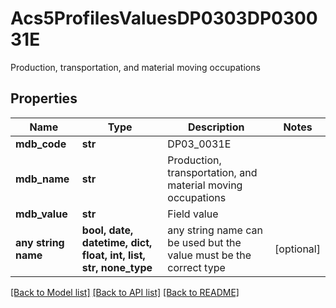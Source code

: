 # Acs5ProfilesValuesDP0303DP030031E

Production, transportation, and material moving occupations

## Properties
Name | Type | Description | Notes
------------ | ------------- | ------------- | -------------
**mdb_code** | **str** | DP03_0031E | 
**mdb_name** | **str** | Production, transportation, and material moving occupations | 
**mdb_value** | **str** | Field value | 
**any string name** | **bool, date, datetime, dict, float, int, list, str, none_type** | any string name can be used but the value must be the correct type | [optional]

[[Back to Model list]](../README.md#documentation-for-models) [[Back to API list]](../README.md#documentation-for-api-endpoints) [[Back to README]](../README.md)


